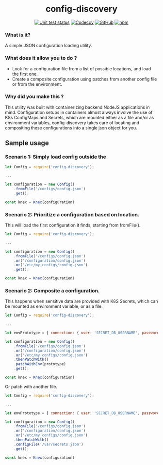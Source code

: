 <h1 style="text-align: center">config-discovery</h1>
<div style="text-align:center; align-content: center;">
    <a href="https://github.com/SiegfredRodriguez/config-discovery/actions/workflows/node.js.yml"><img alt="Unit test status" src="https://github.com/SiegfredRodriguez/config-discovery/actions/workflows/node.js.yml/badge.svg?style=flat-square" /></a>
    <a href="https://app.codecov.io/gh/SiegfredRodriguez/config-discovery"><img alt="Codecov" src="https://img.shields.io/codecov/c/github/SiegfredRodriguez/config-discovery?style=flat-square" /></a>
    <a href="https://github.com/SiegfredRodriguez/config-discovery/blob/master/LICENSE"><img alt="GitHub" src="https://img.shields.io/github/license/SiegfredRodriguez/config-discovery?style=flat-square" /></a>
    <a href="https://www.npmjs.com/package/config-discovery"><img alt="npm" src="https://img.shields.io/npm/v/config-discovery?style=flat-square" /></a>
</div>

### What is it?

A simple JSON configuration loading utility.

### What does it allow you to do ?

- Look for a configuration file from a list of possible locations, and load the first one.
- Create a composite configuration using patches from another config file or from the environment.

### Why did you make this ?

This utility was built with containerizing backend NodeJS applications in mind. Configuration setups in containers
almost always involve the use of K8s ConfigMaps and Secrets, which are mounted either as a file and/or as environment
variables, config-discovery takes care of locating and compositing these configurations into a single json object for
you.

## Sample usage

### Scenario 1: Simply load config outside the

```javascript
let Config = require('config-discovery');

...

let configuration = new Config()
    .fromFile('/configs/config.json')
    .get();

const knex = Knex(configuration)
```

### Scenario 2: Prioritize a configuration based on location.
This will load the first configuration it finds, starting from fromFile().
```javascript
let Config = require('config-discovery');

...

let configuration = new Config()
    .fromFile('/configs/config.json')
    .or('/configuration/config.json')
    .or('/etc/my_configs/config.json')
    .get();

const knex = Knex(configuration)
```

### Scenario 2: Composite a configuration.
This happens when sensitive data are provided with K8S Secrets, which can be mounted as environment variable, or as a file. 
```javascript
let Config = require('config-discovery');

...

let envPrototype = { connection: { user: 'SECRET_DB_USERNAME', password: 'SECRET_DB_PASSWORD'} };

let configuration = new Config()
    .fromFile('/configs/config.json')
    .or('/configuration/config.json')
    .or('/etc/my_configs/config.json')
    .thenPatchWith()
    .patchWithEnv(prototype)
    .get();

const knex = Knex(configuration)
```
Or patch with another file.
```javascript
let Config = require('config-discovery');

...

let envPrototype = { connection: { user: 'SECRET_DB_USERNAME', password: 'SECRET_DB_PASSWORD'} };

let configuration = new Config()
    .fromFile('/configs/config.json')
    .or('/configuration/config.json')
    .or('/etc/my_configs/config.json')
    .thenPatchWith()
    .configFile('/var/secrets.json')
    .get();

const knex = Knex(configuration)
```
